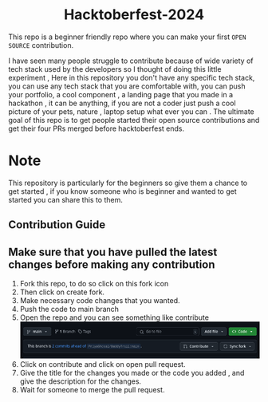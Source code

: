 <h1 align="center"> Hacktoberfest-2024 </h1>

This repo is a beginner friendly repo where you can make your first `OPEN SOURCE` contribution.

I have seen many people struggle to contribute because of wide variety of tech stack used by the developers so I thought of doing this little experiment , Here in this repository you don't have any specific tech stack, you can use any tech stack that you are comfortable with, you can push your portfolio, a cool component , a landing page that you made in a hackathon , it can be anything, if you are not a coder just push a cool picture of your pets, nature , laptop setup what ever you can . The ultimate goal of this repo is to get people started their open source contributions and get their four PRs merged before hacktoberfest ends. 

# Note

This repository is particularly for the beginners so give them a chance to get started , if you know someone who is beginner and wanted to get started you can share this to them.

## Contribution Guide
## Make sure that you have pulled the latest changes before making any contribution 
1. Fork this repo, to do so click on this fork icon 
2. Then click on create fork.
3. Make necessary code changes that you wanted.
4. Push the code to main branch
5. Open the repo and you can see something like contribute 
![alt text](image.png)
6. Click on contribute and click on open pull request.
7. Give the title for the changes you made or the code you added , and give the description for the changes.
8. Wait for someone to merge the pull request.
